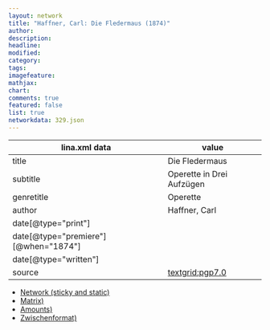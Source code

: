 ```yaml
---
layout: network
title: "Haffner, Carl: Die Fledermaus (1874)"
author:
description:
headline:
modified:
category:
tags:
imagefeature: 
mathjax: 
chart: 
comments: true
featured: false
list: true
networkdata: 329.json
---
```

lina.xml data  | value
------------- | -------------
title|Die Fledermaus
subtitle|Operette in Drei Aufzügen
genretitle|Operette
author|Haffner, Carl
date[@type="print"]|
date[@type="premiere"][@when="1874"]|
date[@type="written"]|
source|[textgrid:pgp7.0](https://textgridlab.org/1.0/tgcrud-public/rest/textgrid:pgp7.0/data)



* [Network (sticky and static)](/linas/network329)
* [Matrix)](/linas/matrix329)
* [Amounts)](/linas/amount329)
* [Zwischenformat)](/linas/lina329 )
